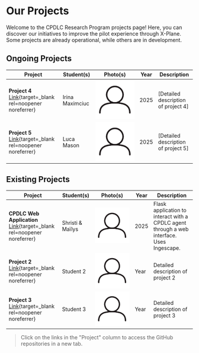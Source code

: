 # Our Projects

Welcome to the CPDLC Research Program projects page! Here, you can discover our initiatives to improve the pilot experience through X-Plane. Some projects are already operational, while others are in development.

## Ongoing Projects

| Project                                   | Student(s)       | Photo(s)                  | Year  | Description                                |
|-------------------------------------------|------------------|---------------------------|-------|--------------------------------------------|
| **Project 4**<br>[Link](https://github.com/UXFlight/cpdlc-comms){target=_blank rel=noopener noreferrer} | Irina Maximciuc     | ![Photo](img/user.png) | 2025  | [Detailed description of project 4]        |
| **Project 5**<br>[Link](https://github.com/UXFlight/HVS-2022){target=_blank rel=noopener noreferrer} | Luca Mason     | ![Photo](img/user.png) | 2025  | [Detailed description of project 5]        |

## Existing Projects

| Project                                                        | Student(s)         | Photo(s)                  | Year | Description                                                                                                  |
|---------------------------------------------------------------|-------------------|---------------------------|------|--------------------------------------------------------------------------------------------------------------|
| **CPDLC Web Application**<br>[Link](https://github.com/UXFlight/cpdlc-flask-app){target=_blank rel=noopener noreferrer} | Shristi & Maïlys | ![Photo](img/user.png) | 2025 | Flask application to interact with a CPDLC agent through a web interface. Uses Ingescape.                     |
| **Project 2**<br>[Link](URL){target=_blank rel=noopener noreferrer}                              | Student 2       | ![Photo](img/user.png) | Year | Detailed description of project 2                                                                            |
| **Project 3**<br>[Link](URL){target=_blank rel=noopener noreferrer}                              | Student 3       | ![Photo](img/user.png) | Year | Detailed description of project 3                                                                            |

> Click on the links in the "Project" column to access the GitHub repositories in a new tab.